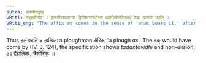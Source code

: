 ```yaml
---
sutra: हलसीराट्ठक्
vRtti: तद्वहतीत्येव । हलसीरशब्दाभ्यां द्वितीयासमर्थाभ्यां वहतीत्येतस्मिन्नर्थे ठक् प्रत्ययो भवति ॥
vRtti_eng: "The affix ठक् comes in the sense of 'what bears it,' after the words '_hala_' and '_sira_,' in the 2nd case in construction."
---
```

Thus हलं वहति = हालिकः a ploughman सैरिकः 'a plough ox.' The ठक् would have come by (IV. 3. 124), the specification shows _tadantavidhi_ and non-elision, as द्वैहालिकः, त्रैसीरिकः ॥
